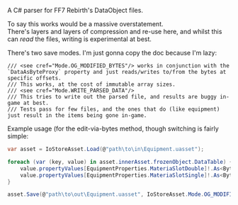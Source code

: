 A C# parser for FF7 Rebirth's DataObject files.

To say this works would be a massive overstatement.<br>
There's layers and layers of compression and re-use here, and whilst this can *read* the files, writing is experimental at best.

There's two save modes. I'm just gonna copy the doc because I'm lazy:
```
/// <see cref="Mode.OG_MODIFIED_BYTES"/> works in conjunction with the `DataAsByteProxy` property and just reads/writes to/from the bytes at specific offsets.
/// This works, at the cost of immutable array sizes.
/// <see cref="Mode.WRITE_PARSED_DATA"/>
/// This tries to write out the parsed file, and results are buggy in-game at best.
/// Tests pass for few files, and the ones that do (like equipment) just result in the items being gone in-game.
```

Example usage (for the edit-via-bytes method, though switching is fairly simple:
```cs
var asset = IoStoreAsset.Load(@"path\to\in\Equipment.uasset");

foreach (var (key, value) in asset.innerAsset.frozenObject.DataTable) {
    value.propertyValues[EquipmentProperties.MateriaSlotDouble]!.As<ByteProperty>()!.DataAsByteProxy = 4;
    value.propertyValues[EquipmentProperties.MateriaSlotSingle]!.As<ByteProperty>()!.DataAsByteProxy = 0;
}

asset.Save(@"path\to\out\Equipment.uasset", IoStoreAsset.Mode.OG_MODIFIED_BYTES);
```